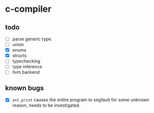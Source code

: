 # c-compiler

## todo

* [ ] parse generic type.
* [ ] union
* [x] enums
* [x] structs
* [ ] typechecking
* [ ] type inference
* [ ] llvm backend

## known bugs

* [x] `ast_print` causes the entire program to segfault for some unknown reason, needs to be investigated.